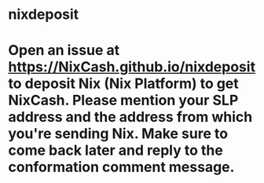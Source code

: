 # nixdeposit
# Open an issue at https://NixCash.github.io/nixdeposit to deposit Nix (Nix Platform) to get NixCash. Please mention your SLP address and the address from which you're sending Nix. Make sure to come back later and reply to the conformation comment message. 
